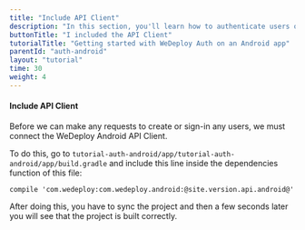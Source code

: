 ```yaml
---
title: "Include API Client"
description: "In this section, you'll learn how to authenticate users on an Android app using the WeDeploy API Client."
buttonTitle: "I included the API Client"
tutorialTitle: "Getting started with WeDeploy Auth on an Android app"
parentId: "auth-android"
layout: "tutorial"
time: 30
weight: 4
---
```


#### Include API Client

Before we can make any requests to create or sign-in any users, we must connect the WeDeploy Android API Client.

To do this, go to `tutorial-auth-android/app/tutorial-auth-android/app/build.gradle` and include this line inside the dependencies function of this file:

```text/x-groovy
compile 'com.wedeploy:com.wedeploy.android:@site.version.api.android@'
```

After doing this, you have to sync the project and then a few seconds later you will see that the project is built correctly.

